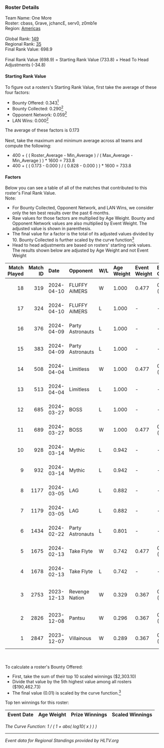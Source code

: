 ### Roster Details<br />
Team Name: One More<br />
Roster: cbass, Grave, jchancE, serv0, z0mb1e<br />
Region: [Americas]( ../standings_americas.md)<br />
<br />
Global Rank: [149](../standings_global.md)<br />
Regional Rank: [35]( ../standings_americas.md)<br />
Final Rank Value:  698.9<br />
<br />
Final Rank Value (698.9) = Starting Rank Value (733.8) + Head To Head Adjustments (-34.8)<br />

#### Starting Rank Value<br />
To figure out a rosters's Starting Rank Value, first take the average of these four factors:<br />
- Bounty Offered: 0.343[<sup>1</sup>](#table2)
- Bounty Collected: 0.290[<sup>2</sup>](#table1)
- Opponent Network: 0.059[<sup>2</sup>](#table1)
- LAN Wins: 0.000[<sup>2</sup>](#table1)

The average of these factors is 0.173<br />
<br />
Next, take the maximum and minimum average across all teams and compute the following:<br />
- 400 + ( ( Roster_Average - Min_Average ) / ( Max_Average - Min_Average ) ) * 1600 = 733.8
- 400 + ( ( 0.173 - 0.000 ) / ( 0.828 - 0.000 ) ) * 1600 = 733.8


#### Factors<br />
Below you can see a table of all of the matches that contributed to this roster's Final Rank Value.<br />
Note:<br />

- For Bounty Collected, Opponent Network, and LAN Wins, we consider only the ten best results over the past 6 months.
- Raw values for those factors are multiplied by Age Weight. Bounty and Opponent Network values are also multiplied by Event Weight. The adjusted value is shown in parenthesis.
- The final value for a factor is the total of its adjusted values divided by 10. Bounty Collected is further scaled by the curve function[<sup>3</sup>](#curveFunction)
- Head to head adjustments are based on rosters' starting rank values. The results shown below are adjusted by Age Weight and not Event Weight
<span id="table1"></span><br />


| Match Played | Match ID | Date       | Opponent         | W/L | Age Weight | Event Weight | Bounty Collected | Opponent Network | LAN Wins  | H2H Adj. | Roster                                      |
| -: | -: | :- | :- | :- | :- | :- | :- | :- | :- | -: | :- |
|           18 |      319 | 2024-04-10 | FLUFFY AIMERS    | W   | 1.000      | 0.477        | 0.023 (0.011)    | 0.225 (0.107)    | 0 (0.000) |    21.89 | cbass, Grave, jchancE, serv0, z0mb1e        |
|           17 |      324 | 2024-04-10 | FLUFFY AIMERS    | L   | 1.000      | -            | -                | -                | -         |    -9.16 | cbass, Grave, jchancE, serv0, z0mb1e        |
|           16 |      376 | 2024-04-09 | Party Astronauts | L   | 1.000      | -            | -                | -                | -         |    -6.74 | cbass, Grave, jchancE, serv0, z0mb1e        |
|           15 |      383 | 2024-04-09 | Party Astronauts | L   | 1.000      | -            | -                | -                | -         |    -7.16 | cbass, Grave, jchancE, serv0, z0mb1e        |
|           14 |      508 | 2024-04-04 | Limitless        | W   | 1.000      | 0.477        | 0.001 (0.001)    | 0.201 (0.096)    | 0 (0.000) |    14.69 | cbass, Grave, jchancE, serv0, z0mb1e        |
|           13 |      513 | 2024-04-04 | Limitless        | L   | 1.000      | -            | -                | -                | -         |   -16.91 | cbass, Grave, jchancE, serv0, z0mb1e        |
|           12 |      685 | 2024-03-27 | BOSS             | L   | 1.000      | -            | -                | -                | -         |   -11.69 | cbass, Grave, jchancE, serv0, z0mb1e        |
|           11 |      689 | 2024-03-27 | BOSS             | W   | 1.000      | 0.477        | 0.034 (0.016)    | 0.530 (0.253)    | 0 (0.000) |    20.16 | cbass, Grave, jchancE, serv0, z0mb1e        |
|           10 |      928 | 2024-03-14 | Mythic           | L   | 0.942      | -            | -                | -                | -         |   -12.60 | cbass, Grave, jchancE, serv0, z0mb1e        |
|            9 |      932 | 2024-03-14 | Mythic           | L   | 0.942      | -            | -                | -                | -         |   -13.68 | cbass, Grave, jchancE, serv0, z0mb1e        |
|            8 |     1177 | 2024-03-05 | LAG              | L   | 0.882      | -            | -                | -                | -         |    -6.87 | cbass, Grave, jchancE, serv0, z0mb1e        |
|            7 |     1179 | 2024-03-05 | LAG              | L   | 0.882      | -            | -                | -                | -         |    -7.29 | cbass, Grave, jchancE, serv0, z0mb1e        |
|            6 |     1434 | 2024-02-22 | Party Astronauts | L   | 0.801      | -            | -                | -                | -         |   -10.03 | cbass, Grave, jchancE, serv0, z0mb1e        |
|            5 |     1675 | 2024-02-13 | Take Flyte       | W   | 0.742      | 0.477        | 0.005 (0.002)    | 0.318 (0.113)    | 0 (0.000) |    11.41 | cbass, Grave, jchancE, serv0, z0mb1e        |
|            4 |     1678 | 2024-02-13 | Take Flyte       | L   | 0.742      | -            | -                | -                | -         |   -12.19 | cbass, Grave, jchancE, serv0, z0mb1e        |
|            3 |     2753 | 2023-12-13 | Revenge Nation   | W   | 0.329      | 0.367        | 0.044 (0.005)    | 0.133 (0.016)    | 0 (0.000) |     5.39 | HorizoN, NIGHT666LADE, Rulik, S0ph3R, TABEN |
|            2 |     2826 | 2023-12-08 | Pantsu           | W   | 0.296      | 0.367        | 0.005 (0.001)    | 0.013 (0.001)    | 0 (0.000) |     3.74 | cbass, Grave, jchancE, serv0, z0mb1e        |
|            1 |     2847 | 2023-12-07 | Villainous       | W   | 0.289      | 0.367        | 0.002 (0.000)    | 0.000 (0.000)    | 0 (0.000) |     2.21 | cbass, Grave, jchancE, serv0, z0mb1e        |

<br />
<span id="table2"></span><br />
To calculate a roster's Bounty Offered:<br />

- First, take the sum of their top 10 scaled winnings ($2,303.10)
- Divide that value by the 5th highest value among all rosters ($190,462.73)
- The final value (0.01) is scaled by the curve function.[<sup>3</sup>](#curveFunction)

Top ten winnings for this roster:<br />

| Event Date | Age Weight | Prize Winnings | Scaled Winnings |
| :- | -: | :- | :- |


<span id="curveFunction"></span>_The Curve Function: 1 / ( 1 + abs( log10( x ) ) )_<br />

---
_Event data for Regional Standings provided by HLTV.org_<br />
